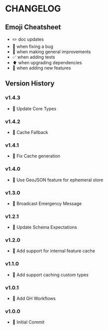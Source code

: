 # CHANGELOG

## Emoji Cheatsheet
- :pencil2: doc updates
- :bug: when fixing a bug
- :rocket: when making general improvements
- :white_check_mark: when adding tests
- :arrow_up: when upgrading dependencies
- :tada: when adding new features

## Version History

### v1.4.3

- :rocket: Update Core Types

### v1.4.2

- :bug: Cache Fallback

### v1.4.1

- :bug: Fix Cache generation

### v1.4.0

- :bug: Use GeoJSON feature for ephemeral store

### v1.3.0

- :rocket: Broadcast Emergency Message

### v1.2.1

- :bug: Update Schema Expectations

### v1.2.0

- :tada: Add support for internal feature cache

### v1.1.0

- :tada: Add support caching custom types

### v1.0.1

- :tada: Add GH Workflows

### v1.0.0

- :tada: Initial Commit
